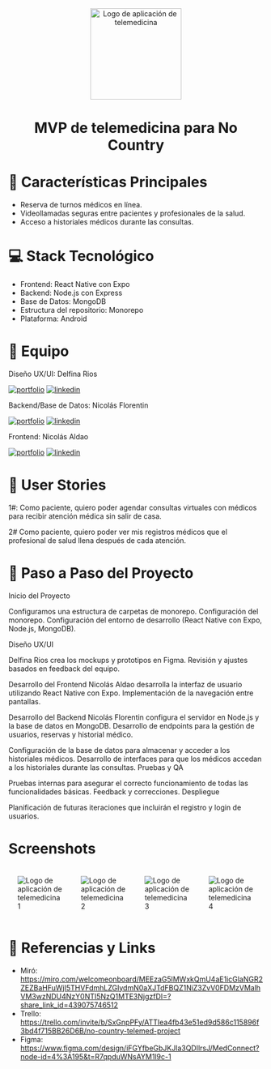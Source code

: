 <div align="center">
<img alt="Logo de aplicación de telemedicina" src="https://github.com/nicolas-aldao/c18-94-m-react-native/assets/68720883/733a2286-d4a5-44b4-8797-1d5dad664847" width="180">

# MVP de telemedicina para No Country
</div>




# 🌟 Características Principales

- Reserva de turnos médicos en línea.
- Videollamadas seguras entre pacientes y profesionales de la salud.
- Acceso a historiales médicos durante las consultas.

# 💻 Stack Tecnológico

- Frontend: React Native con Expo
- Backend: Node.js con Express
- Base de Datos: MongoDB
- Estructura del repositorio: Monorepo
- Plataforma: Android

# 👥 Equipo

Diseño UX/UI: Delfina Rios

[![portfolio](https://img.shields.io/badge/my_portfolio-000?style=for-the-badge&logo=ko-fi&logoColor=white)](https://delfinarios.myportfolio.com/work)
[![linkedin](https://img.shields.io/badge/linkedin-0A66C2?style=for-the-badge&logo=linkedin&logoColor=white)](https://www.linkedin.com/in/delfinarios)

Backend/Base de Datos: Nicolás Florentin

[![portfolio](https://img.shields.io/badge/my_portfolio-000?style=for-the-badge&logo=ko-fi&logoColor=white)](https://porfolio-nicolas-florentin.vercel.app)
[![linkedin](https://img.shields.io/badge/linkedin-0A66C2?style=for-the-badge&logo=linkedin&logoColor=white)](https://www.linkedin.com/in/nflorentin)

Frontend: Nicolás Aldao

[![portfolio](https://img.shields.io/badge/my_portfolio-000?style=for-the-badge&logo=ko-fi&logoColor=white)](https://nicolas-aldao.vercel.app/)
[![linkedin](https://img.shields.io/badge/linkedin-0A66C2?style=for-the-badge&logo=linkedin&logoColor=white)](https://www.linkedin.com/in/nicolas-aldao)

# 👤 User Stories

1#: Como paciente, quiero poder agendar consultas virtuales con médicos para recibir atención médica sin salir de casa.

2# Como paciente, quiero poder ver mis registros médicos que el profesional de salud llena después de cada atención.

# 📌 Paso a Paso del Proyecto

Inicio del Proyecto

Configuramos una estructura de carpetas de monorepo.
Configuración del monorepo.
Configuración del entorno de desarrollo (React Native con Expo, Node.js, MongoDB).

Diseño UX/UI

Delfina Rios crea los mockups y prototipos en Figma.
Revisión y ajustes basados en feedback del equipo.

Desarrollo del Frontend
Nicolás Aldao desarrolla la interfaz de usuario utilizando React Native con Expo.
Implementación de la navegación entre pantallas.

Desarrollo del Backend
Nicolás Florentin configura el servidor en Node.js y la base de datos en MongoDB.
Desarrollo de endpoints para la gestión de usuarios, reservas y historial médico.

Configuración de la base de datos para almacenar y acceder a los historiales médicos.
Desarrollo de interfaces para que los médicos accedan a los historiales durante las consultas.
Pruebas y QA

Pruebas internas para asegurar el correcto funcionamiento de todas las funcionalidades básicas.
Feedback y correcciones.
Despliegue

Planificación de futuras iteraciones que incluirán el registro y login de usuarios.

# Screenshots

<div style="display: flex; flex-direction: row; justify-content: space-around; align-items: center;">
  <img alt="Logo de aplicación de telemedicina 1" style="margin: 18px;" src="https://github.com/nicolas-aldao/c18-94-m-react-native/assets/68720883/0d6f03e7-b761-4032-905a-1c52f1ba9046" />
  <img alt="Logo de aplicación de telemedicina 2" style="margin: 18px;" src="https://github.com/nicolas-aldao/c18-94-m-react-native/assets/68720883/b0460ec0-0db4-45ef-b9e8-bacb0f877ef8" />
  <img alt="Logo de aplicación de telemedicina 3" style="margin: 18px;" src="https://github.com/nicolas-aldao/c18-94-m-react-native/assets/68720883/ab51454a-f2d2-418a-8ddf-9107e9cf5b99" />
  <img alt="Logo de aplicación de telemedicina 4" style="margin: 18px;" src="https://github.com/nicolas-aldao/c18-94-m-react-native/assets/68720883/93ba340a-f275-4dc2-939d-669baeea39c6" />
</div>



# 🔗 Referencias y Links

- Miró: https://miro.com/welcomeonboard/MEEzaG5lMWxkQmU4aE1icGlaNGR2ZEZBaHFuWjI5THVFdmhLZGIydmN0aXJTdFBQZ1NiZ3ZvV0FDMzVMalhVM3wzNDU4NzY0NTI5NzQ1MTE3NjgzfDI=?share_link_id=439075746512
- Trello: https://trello.com/invite/b/SxGnpPFy/ATTIea4fb43e51ed9d586c115896f3bd4f715BB26D6B/no-country-telemed-project
- Figma: https://www.figma.com/design/iFGYfbeGbJKJla3QDIlrsJ/MedConnect?node-id=4%3A195&t=R7qpduWNsAYM1l9c-1
